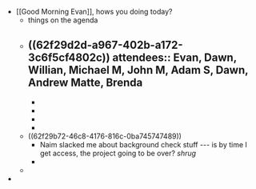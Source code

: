 - [[Good Morning Evan]], hows you doing today?
	- things on the agenda
	- ((62f29d2d-a967-402b-a172-3c6f5cf4802c))
	  attendees:: Evan, Dawn, Willian, Michael M, John M, Adam S, Dawn, Andrew Matte, Brenda
		-
		-
		-
		-
		-
	- ((62f29b72-46c8-4176-816c-0ba745747489))
		- Naim slacked me about background check stuff --- is by time I get access, the project going to be over? *shrug*
		-
	-
-